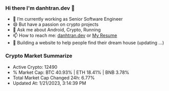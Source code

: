 ### Hi there I'm danhtran.dev 👋

- 🔭 I’m currently working as Senior Software Engineer
- 😄 But have a passion on crypto projects
- 💬 Ask me about Android, Crypto, Running 
- 📫 How to reach me: <a href="https://danhtran.dev" target="_blank">danhtran.dev</a> or <a href="Dan-Resume.pdf" target="_blank">My Resume</a>
- 🌱 Building a website to help people find their dream house (updating ...)

### Crypto Market Summarize
- Active Crypto: 12490
- % Market Cap: BTC 40.93% | ETH 18.41% | BNB 3.78%
- Total Market Cap Changed 24h: 6.77%
- Updated At: 1/21/2023, 3:14:39 PM
